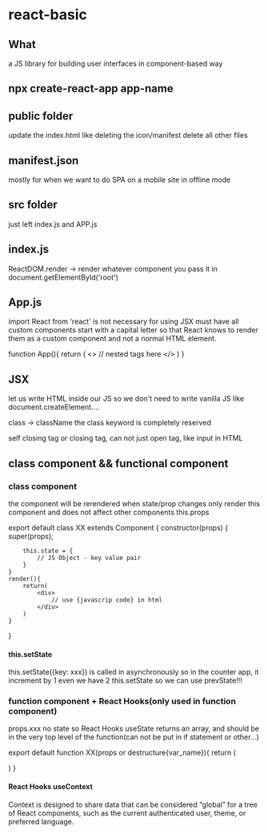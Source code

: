 # react-basic

## What 
a JS library for building user interfaces in component-based way 

## npx create-react-app app-name

## public folder
update the index.html like deleting the icon/manifest
delete all other files

## manifest.json
mostly for when we want to do SPA on a mobile site in offline mode

## src folder
just left index.js and APP.js

## index.js
ReactDOM.render -> render whatever component you pass it in 
document.getElementById('root')

## App.js
import React from 'react' is not necessary for using JSX
must have all custom components start with a capital letter so that React knows to render them as a custom component and not a normal HTML element.

function App(){
    return (
        <>
           // nested tags here
        </>
    )
}

## JSX
let us write HTML inside our JS
so we don't need to write vanilla JS like document.createElement....

class -> className
the class keyword is completely reserved 

self closing tag or closing tag, can not just open tag, like input in HTML

## class component && functional component

### class component
the component will be rerendered when state/prop changes
only render this component and does not affect other components
this.props

export default class XX extends Component {
    constructor(props) {
        super(props);

        this.state = {
            // JS Object - key value pair
        }
    }
    render(){
        return(
            <div>
                // use {javascrip code} in html
            </div>
        )
    }
}

#### this.setState
this.setState({key: xxx}) is called in asynchronously 
so in the counter app, it increment by 1 even we have 2 this.setState
so we can use prevState!!!

### function component + React Hooks(only used in function component)
props.xxx
no state so React Hooks
useState returns an array, and should be in the very top level of the function(can not be put in if statement or other...)


export default function XX(props or destructure{var_name}){
    return (
            <div>
            </div>
        )
}

#### React Hooks useContext 
Context is designed to share data that can be considered “global” for a tree of React components, such as the current authenticated user, theme, or preferred language.
 






